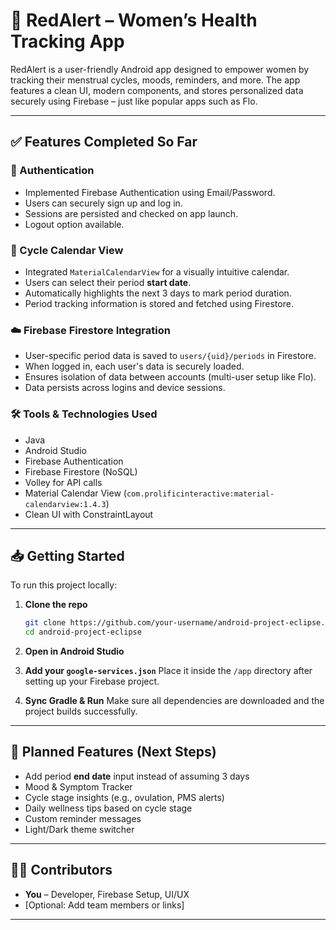 # 🚨 RedAlert – Women’s Health Tracking App

RedAlert is a user-friendly Android app designed to empower women by tracking their menstrual cycles, moods, reminders, and more. The app features a clean UI, modern components, and stores personalized data securely using Firebase – just like popular apps such as Flo.

---

## ✅ Features Completed So Far

### 🔐 Authentication
- Implemented Firebase Authentication using Email/Password.
- Users can securely sign up and log in.
- Sessions are persisted and checked on app launch.
- Logout option available.

### 📅 Cycle Calendar View
- Integrated `MaterialCalendarView` for a visually intuitive calendar.
- Users can select their period **start date**.
- Automatically highlights the next 3 days to mark period duration.
- Period tracking information is stored and fetched using Firestore.

### ☁️ Firebase Firestore Integration
- User-specific period data is saved to `users/{uid}/periods` in Firestore.
- When logged in, each user's data is securely loaded.
- Ensures isolation of data between accounts (multi-user setup like Flo).
- Data persists across logins and device sessions.

### 🛠️ Tools & Technologies Used
- Java
- Android Studio
- Firebase Authentication
- Firebase Firestore (NoSQL)
- Volley for API calls
- Material Calendar View (`com.prolificinteractive:material-calendarview:1.4.3`)
- Clean UI with ConstraintLayout

---

## 📥 Getting Started

To run this project locally:

1. **Clone the repo**
   ```bash
   git clone https://github.com/your-username/android-project-eclipse.git
   cd android-project-eclipse
   ```

2. **Open in Android Studio**

3. **Add your `google-services.json`**
   Place it inside the `/app` directory after setting up your Firebase project.

4. **Sync Gradle & Run**
   Make sure all dependencies are downloaded and the project builds successfully.

---

## 🔮 Planned Features (Next Steps)
- Add period **end date** input instead of assuming 3 days
- Mood & Symptom Tracker
- Cycle stage insights (e.g., ovulation, PMS alerts)
- Daily wellness tips based on cycle stage
- Custom reminder messages
- Light/Dark theme switcher

---

## 👩‍💻 Contributors

- **You** – Developer, Firebase Setup, UI/UX
- [Optional: Add team members or links]

---

